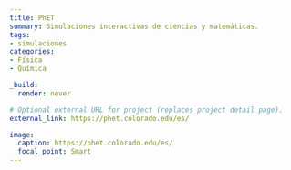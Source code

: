 ```yaml
---
title: PhET
summary: Simulaciones interactivas de ciencias y matemáticas.
tags:
- simulaciones
categories:
- Física
- Química

_build:
  render: never

# Optional external URL for project (replaces project detail page).
external_link: https://phet.colorado.edu/es/

image:
  caption: https://phet.colorado.edu/es/
  focal_point: Smart
---
```

